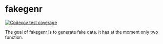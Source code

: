 
# fakegenr

<!-- badges: start -->
[![Codecov test coverage](https://codecov.io/gh/braveinstatscranworkshop/fakegenr/branch/main/graph/badge.svg)](https://app.codecov.io/gh/braveinstatscranworkshop/fakegenr?branch=main)
<!-- badges: end -->

The goal of fakegenr is to generate fake data. It has at the moment only two function.

